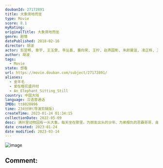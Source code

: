 ```yaml
---
doubanId: 27172891
title: 大象席地而坐
type: Movie
score: 8.1
myRating: 
originalTitle: 大象席地而坐
genre: 剧情
datePublished: 2018-02-16
director: 胡波
actor: 彭昱畅, 章宇, 王玉雯, 李丛喜, 董向荣, 王柠, 赵燕国彰, 朱颜曼滋, 凌正辉, 王超北, 王雪洋
author: 胡波
tags:
  - Movie
state: 想看
url: https://movie.douban.com/subject/27172891/
aliases:
  - 金羊毛
  - 爱在樱花盛开时
  - An_Elephant_Sitting_Still
country: 中国大陆
language: 汉语普通话
IMDb: tt8020896
time: 234分钟(导演剪辑版)
createTime: 2023-01-24 01:34:15
collectionDate: 2022-05-09
desc: 满州里动物园有一头大象，每天坐在那里。为朋友出头的少年、为弟报仇的恶霸哥哥、身陷囹圄的女生，卡在世界灰暗的缝隙里无法脱身，却挣扎着去看大象。萧瑟寒冬的一天，绝望身影在不对称不平衡的影像中碰撞，爆裂了...
date created: 2023-01-24
date modified: 2023-03-14
---
```


![image](p2511811355.jpg)

Comment:
---
